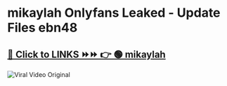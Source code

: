 
 # mikaylah Onlyfans Leaked - Update Files ebn48

## <h2><a href="https://clipsfans.com/mikaylah&ref=git">🔗 Click to LINKS ⏩⏩ 👉 🟢 mikaylah </a></h2>

<a href="https://clipsfans.com/mikaylah&ref=git" rel="nofollow" data-target="animated-image.originalLink"><img src="https://i.ibb.co.com/xMMVF88/686577567.gif" alt="Viral Video Original" style="max-width: 100%; display: inline-block;" data-target="animated-image.originalImage"></a>

